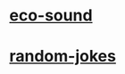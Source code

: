 
# [eco-sound](https://stepan82-st.github.io/js30/eco-sound/)
# [random-jokes](https://stepan82-st.github.io/js30/random-jokes/)
